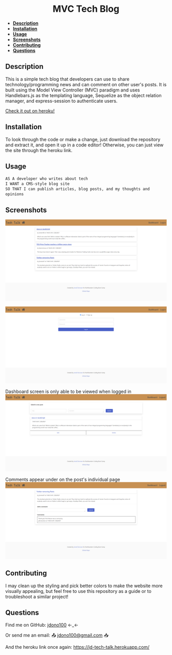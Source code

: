 <h1 align="center"><strong>MVC Tech Blog</strong></h1>


- [<strong>Description</strong>](#description)
- [<strong>Installation</strong>](#installation)
- [<strong>Usage</strong>](#usage)
- [<strong>Screenshots</strong>](#screenshots)
- [<strong>Contributing</strong>](#contributing)
- [<strong>Questions</strong>](#questions)


## <strong>Description</strong>

This is a simple tech blog that developers can use to share technology/programming news and can comment on other user's posts. It is built using the Model View Controller (MVC) paradigm and uses Handlebars.js as the templating language, Sequelize as the object relation manager, and express-session to authenticate users.

[Check it out on heroku!](https://jd-tech-talk.herokuapp.com/)


## <strong>Installation</strong>

To look through the code or make a change, just download the repository and extract it, and open it up in a code editor! Otherwise, you can just view the site through the heroku link.


## <strong>Usage</strong>

```
AS A developer who writes about tech
I WANT a CMS-style blog site
SO THAT I can publish articles, blog posts, and my thoughts and opinions
```


## <strong>Screenshots</strong>

![Landing page for tech talk](public/images/screenshot-jd-tech-talk1.png)

![Login/signup screen](public/images/screenshot-jd-tech-talk3.png)

Dashboard screen is only able to be viewed when logged in
![Dashboard screen only able to be viewed when logged in](public/images/screenshot-jd-tech-talk4.png)

Comments appear under on the post's individual page
![Comments appear under on the post's individual page](public/images/screenshot-jd-tech-talk2.png)


## <strong>Contributing</strong>

I may clean up the styling and pick better colors to make the website more visually appealing, but feel free to use this repository as a guide or to troubleshoot a similar project!


## <strong>Questions</strong>

Find me on GitHub: [jdono100](https://github.com/jdono100) ←_←

Or send me an email: 📤 [jdono100@gmail.com](mailto:jdono100@gmail.com) 📥

And the heroku link once again: https://jd-tech-talk.herokuapp.com/